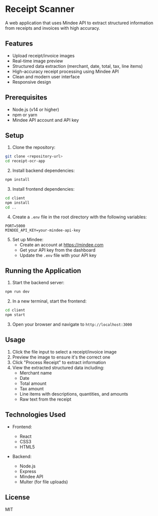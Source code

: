 # Receipt Scanner

A web application that uses Mindee API to extract structured information from receipts and invoices with high accuracy.

## Features

- Upload receipt/invoice images
- Real-time image preview
- Structured data extraction (merchant, date, total, tax, line items)
- High-accuracy receipt processing using Mindee API
- Clean and modern user interface
- Responsive design

## Prerequisites

- Node.js (v14 or higher)
- npm or yarn
- Mindee API account and API key

## Setup

1. Clone the repository:
```bash
git clone <repository-url>
cd receipt-ocr-app
```

2. Install backend dependencies:
```bash
npm install
```

3. Install frontend dependencies:
```bash
cd client
npm install
cd ..
```

4. Create a `.env` file in the root directory with the following variables:
```
PORT=5000
MINDEE_API_KEY=your-mindee-api-key
```

5. Set up Mindee:
   - Create an account at https://mindee.com
   - Get your API key from the dashboard
   - Update the `.env` file with your API key

## Running the Application

1. Start the backend server:
```bash
npm run dev
```

2. In a new terminal, start the frontend:
```bash
cd client
npm start
```

3. Open your browser and navigate to `http://localhost:3000`

## Usage

1. Click the file input to select a receipt/invoice image
2. Preview the image to ensure it's the correct one
3. Click "Process Receipt" to extract information
4. View the extracted structured data including:
   - Merchant name
   - Date
   - Total amount
   - Tax amount
   - Line items with descriptions, quantities, and amounts
   - Raw text from the receipt

## Technologies Used

- Frontend:
  - React
  - CSS3
  - HTML5

- Backend:
  - Node.js
  - Express
  - Mindee API
  - Multer (for file uploads)

## License

MIT 